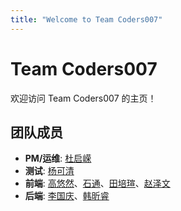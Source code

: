 ```yaml
---
title: "Welcome to Team Coders007"
---
```


# Team Coders007

欢迎访问 Team Coders007 的主页！

## 团队成员
- **PM/运维**: [杜启嵘](dqr.md)
- **测试**: [杨可清](ykq.md)
- **前端**: [高悠然](gyr.md)、[石通](st.md)、[田培瑄](tpx.md)、[赵泽文](zevan.md)
- **后端**: [李国庆](lgq.md)、[韩昕睿](hxr.md)